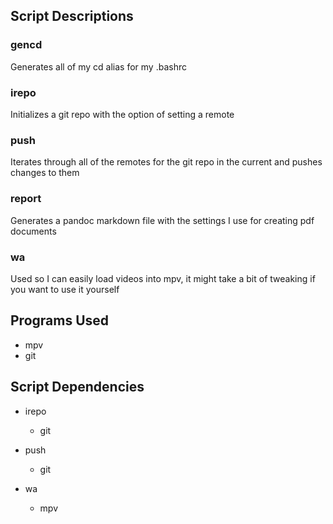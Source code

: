 ## Script Descriptions

### gencd

Generates all of my cd alias for my .bashrc

### irepo

Initializes a git repo with the option of setting a remote

### push

Iterates through all of the remotes for the git repo in the current and pushes changes to them

### report

Generates a pandoc markdown file with the settings I use for creating pdf documents

### wa

Used so I can easily load videos into mpv, it might take a bit of tweaking if you want to use it yourself

## Programs Used

+ mpv
+ git

## Script Dependencies
+ irepo
    + git

+ push
  + git
  
+ wa
  + mpv

